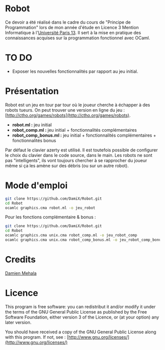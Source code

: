 # Robot
Ce devoir a été réalisé dans le cadre du cours de "Principe de Programmation" lors de mon année d'étude en Licence 3 Mention Informatique à l'[Université Paris 13](https://www.univ-paris13.fr/). Il sert à la mise en pratique des connaissances acquises sur la programmation fonctionnel avec OCaml.

TO DO
=====
* Exposer les nouvelles fonctionnalités par rapport au jeu initial.

Présentation
============
Robot est un jeu en tour par tour où le joueur cherche à échapper à des robots tueurs. On peut trouver une version en ligne du jeu : [http://ctho.org/games/robots](http://ctho.org/games/robots).

* **robot.ml :** jeu initial
* **robot_comp.ml :** jeu initial + fonctionnalités complémentaires
* **robot_comp_bonus.ml :** jeu initial + fonctionnalités complémentaires + fonctionnalités bonus

Par défaut le clavier azerty est utilisé. Il est toutefois possible de configurer le choix du clavier dans le code source, dans le main.
Les robots ne sont pas "intelligents", ils vont toujours chercher à se rapprocher du joueur même si ça les amène sur des débris (ou sur un autre robot).

Mode d'emploi
=============
````bash
git clone https://github.com/DamiX/Robot.git
cd Robot
ocamlc graphics.cma robot.ml -o jeu_robot
````

Pour les fonctions complémentaire & bonus :
````bash
git clone https://github.com/DamiX/Robot.git
cd Robot
ocamlc graphics.cma unix.cma robot_comp.ml -o jeu_robot_comp
ocamlc graphics.cma unix.cma robot_comp_bonus.ml -o jeu_robot_comp_bonus
````
Credits
=======
[Damien Mehala](mailto:damien.mehala@me.com)

Licence
=======
This program is free software: you can redistribut it and/or modify it under the terms of the GNU General Public License as published by the Free Software Foundation, either version 3 of the Licence, or (at your option) any later version.

You should have received a copy of the GNU General Public License along with this program. If not, see : [http://www.gnu.org/licenses/](http://www.gnu.org/licenses/)
